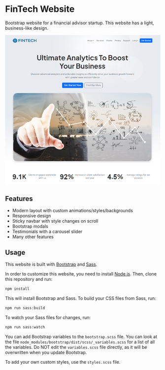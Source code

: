# FinTech Website

Bootstrap website for a financial advisor startup. This website has a light, business-like design.

<img src="./images/desktop-screenshot.png"  />

## Features

- Modern layout with custom animations/styles/backgrounds
- Responsive design
- Sticky navbar with style changes on scroll
- Bootstrap modals
- Testimonials with a carousel slider
- Many other features

## Usage

This website is built with [Bootstrap](https://getbootstrap.com/) and [Sass](https://sass-lang.com/).

In order to customize this website, you need to install [Node.js](https://nodejs.org/en/). Then, clone this repository and run:

```bash
npm install
```

This will install Bootstrap and Sass. To build your CSS files from Sass, run:

```bash
npm run sass:build
```

To watch your Sass files for changes, run:

```bash
npm run sass:watch
```

You can add Bootstrap variables to the `bootstrap.scss` file. You can look at the file `node_modules/bootstrap/dist/scss/_variables.scss` for a list of all the variables. Do NOT edit the `variables.scss` file directly, as it will be overwritten when you update Bootstrap.

To add your own custom styles, use the `styles.scss` file.
